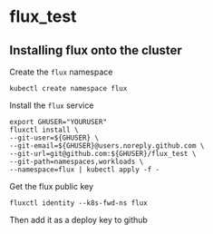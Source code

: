 # flux_test

## Installing flux onto the cluster
Create the `flux` namespace
```
kubectl create namespace flux
```

Install the `flux` service
```
export GHUSER="YOURUSER"
fluxctl install \
--git-user=${GHUSER} \
--git-email=${GHUSER}@users.noreply.github.com \
--git-url=git@github.com:${GHUSER}/flux_test \
--git-path=namespaces,workloads \
--namespace=flux | kubectl apply -f -
```

Get the flux public key
```
fluxctl identity --k8s-fwd-ns flux
```

Then add it as a deploy key to github